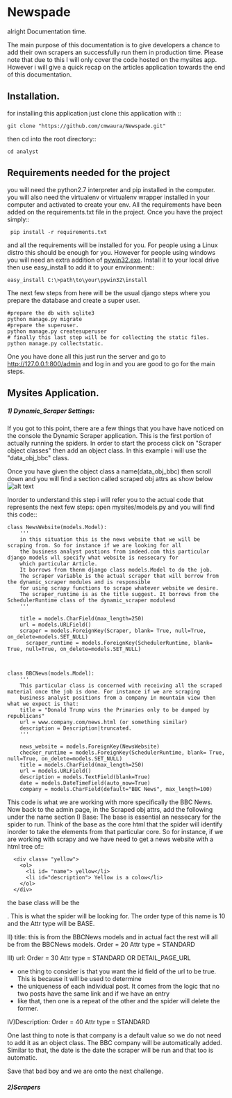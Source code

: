 # Newspade
alright Documentation time.

The main purpose of this documentation is to give developers a chance to add their own scrapers an successfully run them in production time.
Please note that due to this I will only cover the code hosted on the mysites app. However i will give a quick recap on the articles application towards the end of this documentation.


Installation.
------------
for installing this application just clone this application with ::

    git clone "https://github.com/cmwaura/Newspade.git"
then cd into the root directory::
    
    cd analyst
    
Requirements needed for the project
-------------------------------------------

you will need the python2.7 interpreter and pip installed in the computer. you will also need the virtualenv or virtualenv wrapper installed in your computer and activated to create your env.
All the requirements have been added on the requirements.txt file in the project. Once you have the project simply::

     pip install -r requirements.txt

and all the requirements will be installed for you. For people using a Linux distro this should be enough for you. However
for people using windows you will need an extra addition of [pywin32.exe](https://sourceforge.net/projects/pywin32/). Install it to your local drive then use easy_install to add it to your environment::
 
    easy_install C:\>path\to\your\pywin32\install

The next few steps from here will be the usual django steps where you prepare the database and create a super user.

    #prepare the db with sqlite3
    python manage.py migrate
    #prepare the superuser.
    python manage.py createsuperuser
    # finally this last step will be for collecting the static files.
    python manage.py collectstatic.
    
One you have done all this just run the server and go to http://127.0.0.1:800/admin and log in and you are good to go for the main steps.

Mysites Application.
--------------------
##### 1) Dynamic_Scraper Settings:

If you got to this point, there are a few things that you have have noticed on the console the Dynamic Scraper application. This is the first portion of actually running the spiders. In order to start the process click on "Scraper object classes" then add an object class.
In this example i will use the "data_obj_bbc" class.

Once you have given the object class a name(data_obj_bbc) then scroll down and you will find a section called scraped obj attrs as show 
below
![alt text](http://i.imgur.com/ksbuK3c.png)

Inorder to understand this step i will refer you to the actual code that represents the next few steps:
open mysites/models.py and you will find this code::

    class NewsWebsite(models.Model):
      	'''
      	in this situation this is the news website that we will be scraping from. So for instance if we are looking for all 
      	the business analyst postions from indeed.com this particular django models wll specify what website is nessecary for
      	which particular Article. 
      	It borrows from thenm django class models.Model to do the job.
      	The scraper variable is the actual scraper that will borrow from the dynamic_scraper modules and is responsible 
      	for using scrapy functions to scrape whatever website we desire.
      	The scraper_runtime is as the title suggest. It borrows from the SchedulerRuntime class of the dynamic_scraper modulesd
      	'''

      	title = models.CharField(max_length=250)
      	url = models.URLField()
      	scraper = models.ForeignKey(Scraper, blank= True, null=True, on_delete=models.SET_NULL)
    	  scraper_runtime = models.ForeignKey(SchedulerRuntime, blank= True, null=True, on_delete=models.SET_NULL)



    class BBCNews(models.Model):
      	'''
      	This particular class is concerned with receiving all the scraped material once the job is done. For instance if we are scraping 
      	business analyst positions from a company in mountain view then what we expect is that:
      	title = "Donald Trump wins the Primaries only to be dumped by republicans"
      	url = www.company.com/news.html (or something similar)
      	description = Description|truncated.
      	'''
      
      	news_website = models.ForeignKey(NewsWebsite)
      	checker_runtime = models.ForeignKey(SchedulerRuntime, blank= True, null=True, on_delete=models.SET_NULL)
      	title = models.CharField(max_length=250)
      	url = models.URLField()
      	description = models.TextField(blank=True)
      	date = models.DateTimeField(auto_now=True)
      	company = models.CharField(default="BBC News", max_length=100)

This code is what we are working with more specifically the BBC News. Now back to the admin page, in the Scraped obj attrs, add the following under the name section 
  I) Base:
  The base is essential an nessecary for the spider to run. Think of the base as the core html that the spider will identify inorder to 
  take the elements from that particular core. So for instance, if we are working with scrapy and we have need to get a news website with a html tree of::
      
      <div class= "yellow">
        <ol>
          <li id= "name"> yellow</li>
          <li id="description"> Yellow is a colow</li>
        </ol>
      </div>
    
  the base class will be the <div class="yellow">. This is what the spider will be looking for.
  The order type of this name is 10 and the Attr type will be BASE.
  
  II) title:
  this is from the BBCNews models and in actual fact the rest will all be from the BBCNews models.
  Order = 20
  Attr type = STANDARD
  
  III) url:
  Order = 30
  Attr type = STANDARD OR DETAIL_PAGE_URL
  * one thing to consider is that you want the id field of the url to be true. This is because it will be used to determine
  * the uniqueness of each individual post. It comes from the logic that no two posts have the same link and if we have an entry 
  * like that, then one is a repeat of the other and the spider will delete the former.
  
  
  IV)Description:
  Order = 40
  Attr type = STANDARD

One last thing to note is that company is a default value so we do not need to add it as an object class. The BBC company will be automatically added. Similar to that, the date is the date the scraper will be run and that too is automatic.

Save that bad boy and we are onto the next challenge.

##### 2)Scrapers



    
